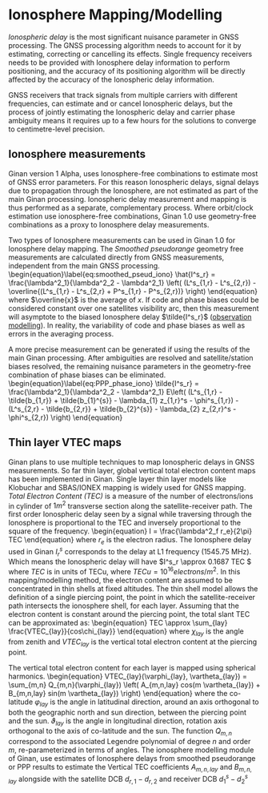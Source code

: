 
# Ionosphere Mapping/Modelling

*Ionospheric delay* is the most significant nuisance parameter in GNSS processing. 
The GNSS processing algorithm needs to account for it by estimating, correcting or cancelling its effects.
Single frequency receivers needs to be provided with Ionosphere delay information to perform positioning, and the accuracy of its positioning algorithm will be directly affected by the accuracy of the Ionospheric delay information.

GNSS receivers that track signals from multiple carriers with different frequencies, can estimate and or cancel Ionospheric delays, but the process of jointly estimating the Ionospheric delay and carrier phase ambiguity means it requires up to a few hours for the solutions to converge to centimetre-level precision.

## Ionosphere measurements
Ginan version 1 Alpha, uses Ionosphere-free combinations to estimate most of GNSS error parameters. 
For this reason Ionospheric delays, signal delays due to propagation through the Ionosphere, are not estimated as part of the main Ginan processing.
Ionospheric delay measurement and mapping is thus performed as a separate, complementary process.
Where orbit/clock estimation use ionosphere-free combinations, Ginan 1.0 use geometry-free combinations as a proxy to Ionosphere delay measurements.

Two types of Ionosphere measurements can be used in Ginan 1.0 for Ionosphere delay mapping.
The *Smoothed pseudorange* geometry free measurements are calculated directly from GNSS measurements, independent from the main GNSS processing.
\begin{equation}\label{eq:smoothed_pseud_iono}
\hat{I^s_r} = \frac{\lambda^2_1}{\lambda^2_2 - \lambda^2_1} \left( (L^s_{1,r} - L^s_{2,r}) - \overline{(L^s_{1,r} - L^s_{2,r} + P^s_{1,r} - P^s_{2,r})} \right) 
\end{equation}
where $\overline{x}$ is the average of $x$. If code and phase biases could be considered constant over one satellites visibility arc, then this measurement will asymptote to the biased Ionosphere delay $\tilde{I^s_r}$ ([observation modelling](#observation-modelling)). In reality, the variability of code and phase biases as well as errors in the averaging process.

A more precise measurement can be generated if using the results of the main Ginan processing. After ambiguities are resolved and satellite/station biases resolved, the remaining nuisance parameters in the geometry-free combination of phase biases can be eliminated.
\begin{equation}\label{eq:PPP_phase_iono}
\tilde{I^s_r} = \frac{\lambda^2_1}{\lambda^2_2 - \lambda^2_1} E\left( (L^s_{1,r} - \tilde{b_{1,r}} + \tilde{b_{1}^{s}} - \lambda_{1} z_{1,r}^s  - \phi^s_{1,r}) - (L^s_{2,r} - \tilde{b_{2,r}} + \tilde{b_{2}^{s}} - \lambda_{2} z_{2,r}^s  - \phi^s_{2,r}) \right)
\end{equation}

## Thin layer VTEC maps
Ginan plans to use multiple techniques to map Ionospheric delays in GNSS measurements.
So far thin layer, global vertical total electron content maps has been implemented in Ginan.
Single layer thin layer models like Klobuchar and SBAS/IONEX mapping is widely used for GNSS mapping.
*Total Electron Content (TEC)* is a measure of the number of electrons/ions in cylinder of $1m^2$ transverse section along the satellite-receiver path. 
The first order Ionospheric delay seen by a signal while traversing through the Ionosphere is proportional to the TEC and inversely proportional to the square of the frequency.
\begin{equation}
  I = \frac{\lambda^2_f r_e}{2\pi} TEC
\end{equation}
where $r_e$ is the electron radius. 
The Ionosphere delay used in Ginan $I^s_r$ corresponds to the delay at L1 frequency (1545.75 MHz).
Which means the Ionospheric delay will have $I^s_r \approx 0.1687 TEC $ where $TEC$ is in units of TECu, where $TECu = 10^{16} electrons/m^2$.
In this mapping/modelling method, the electron content are assumed to be concentrated in thin shells at fixed altitudes.
The thin shell model allows the definition of a single piercing point, the point in which the satellite-receiver path intersects the ionosphere shell, for each layer. 
Assuming that the electron content is constant around the piercing point, the total slant TEC can be approximated as:
\begin{equation}
  TEC \approx \sum_{lay} \frac{VTEC_{lay}}{cos\chi_{lay}}
\end{equation}
where $\chi_{lay}$ is the angle from zenith and $VTEC_{lay}$ is the vertical total electron content at the piercing point. 

The vertical total electron content for each layer is mapped using spherical harmonics.
\begin{equation}
  VTEC_{lay}(\varphi_{lay}, \vartheta_{lay}) = \sum_{m,n} Q_{m,n}(\varphi_{lay}) \left( A_{m,n,lay} cos(m \vartheta_{lay}) + B_{m,n,lay} sin(m \vartheta_{lay}) \right)
\end{equation}
where the co-latitude $\varphi_{lay}$ is the angle in latitudinal direction, around an axis orthogonal to both the geographic north and sun direction, between the piercing point and the sun. $\vartheta_{lay}$ is the angle in longitudinal direction, rotation axis orthogonal to the axis of co-latitude and the sun. 
The function $Q_{m,n}$ correspond to the associated Legendre polynomial of degree $n$ and order $m$, re-parameterized in terms of angles. 
The ionosphere modelling module of Ginan, use estimates of Ionosphere delays from smoothed pseudorange or PPP results to estimate the Vertical TEC coefficients $A_{m,n,lay}$ and $B_{m,n,lay}$ alongside with the satellite DCB $d_{r,1} - d_{r,2}$ and receiver DCB $d_{1}^s - d_{2}^s$